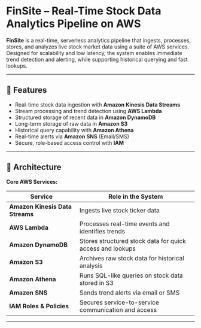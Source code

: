 # FinSite – Real-Time Stock Data Analytics Pipeline on AWS

**FinSite** is a real-time, serverless analytics pipeline that ingests, processes, stores, and analyzes live stock market data using a suite of AWS services.  
Designed for scalability and low latency, the system enables immediate trend detection and alerting, while supporting historical querying and fast lookups.

---

## 🚀 Features

- Real-time stock data ingestion with **Amazon Kinesis Data Streams**
- Stream processing and trend detection using **AWS Lambda**
- Structured storage of recent data in **Amazon DynamoDB**
- Long-term storage of raw data in **Amazon S3**
- Historical query capability with **Amazon Athena**
- Real-time alerts via **Amazon SNS** (Email/SMS)
- Secure, role-based access control with **IAM**

---

## 🧱 Architecture

**Core AWS Services:**

| Service                  | Role in the System |
|--------------------------|---------------------|
| **Amazon Kinesis Data Streams** | Ingests live stock ticker data |
| **AWS Lambda**           | Processes real-time events and identifies trends |
| **Amazon DynamoDB**      | Stores structured stock data for quick access and lookups |
| **Amazon S3**            | Archives raw stock data for historical analysis |
| **Amazon Athena**        | Runs SQL-like queries on stock data stored in S3 |
| **Amazon SNS**           | Sends trend alerts via email or SMS |
| **IAM Roles & Policies** | Secures service-to-service communication and access |

---
